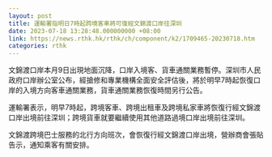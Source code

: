 ```yaml
---
layout: post
title: 運輸署指明日7時起跨境客車將可復經文錦渡口岸往深圳
date: 2023-07-18 13:28:48.000000000 +08:00
link: https://news.rthk.hk/rthk/ch/component/k2/1709465-20230718.htm
categories: rthk
---
```


文錦渡口岸本月9日出現地面沉降，口岸入境客、貨車通關業務暫停。深圳市人民政府口岸辦公室公布，經搶修和專業機構全面安全評估後，將於明早7時起恢復口岸的入境方向客車通關業務，貨車通關業務恢復時間另行公告。

運輸署表示，明早7時起，跨境客車、跨境出租車及跨境私家車將恢復行經文錦渡口岸出境前往深圳；跨境貨車就要繼續使用其他道路過境口岸出境前往深圳。

文錦渡跨境巴士服務的北行方向班次，會恢復行經文錦渡口岸出境，營辦商會張貼告示，通知乘客有關安排。
